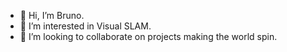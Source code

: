 - 👋 Hi, I’m Bruno. 
- 👀 I’m interested in Visual SLAM. 
- 💞️ I’m looking to collaborate on projects making the world spin.
<!---
brunozaragoza/brunozaragoza is a ✨ special ✨ repository because its `README.md` (this file) appears on your GitHub profile.
You can click the Preview link to take a look at your changes.
--->
